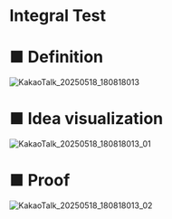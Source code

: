 # Integral Test

# ■ Definition

![KakaoTalk_20250518_180818013](https://github.com/user-attachments/assets/c4fd3e12-c375-4cf0-bc00-17fb86e1d3c9)

# ■ Idea visualization

![KakaoTalk_20250518_180818013_01](https://github.com/user-attachments/assets/382149d5-6544-4c91-bf6a-24193400a93e)

# ■ Proof

![KakaoTalk_20250518_180818013_02](https://github.com/user-attachments/assets/4c570dd2-cc0a-481c-9686-f0778dfea6c3)
